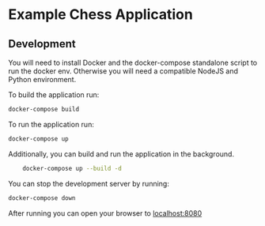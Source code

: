 # Example Chess Application

## Development 

You will need to install Docker and the docker-compose standalone script to run the docker env. 
Otherwise you will need a compatible NodeJS and Python environment. 


To build the application run:
```bash
docker-compose build
```

To run the application run:
```bash
docker-compose up 
```

Additionally, you can build and run the application in the background.
```bash
    docker-compose up --build -d
```


You can stop the development server by running:
```bash
docker-compose down
```

After running you can open your browser to [localhost:8080](http://localhost:8080)